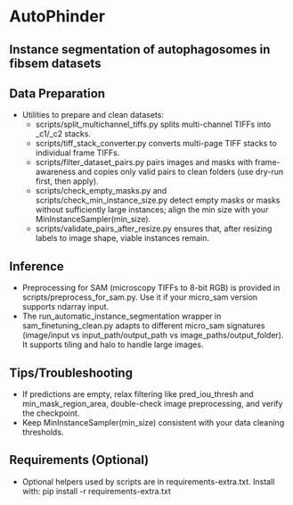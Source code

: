 # AutoPhinder
## Instance segmentation of autophagosomes in fibsem datasets 

## Data Preparation
- Utilities to prepare and clean datasets:
  - scripts/split_multichannel_tiffs.py splits multi-channel TIFFs into _c1/_c2 stacks.
  - scripts/tiff_stack_converter.py converts multi-page TIFF stacks to individual frame TIFFs.
  - scripts/filter_dataset_pairs.py pairs images and masks with frame-awareness and copies only valid pairs to clean folders (use dry-run first, then apply).
  - scripts/check_empty_masks.py and scripts/check_min_instance_size.py detect empty masks or masks without sufficiently large instances; align the min size with your MinInstanceSampler(min_size).
  - scripts/validate_pairs_after_resize.py ensures that, after resizing labels to image shape, viable instances remain.

## Inference
- Preprocessing for SAM (microscopy TIFFs to 8-bit RGB) is provided in scripts/preprocess_for_sam.py. Use it if your micro_sam version supports ndarray input.
- The run_automatic_instance_segmentation wrapper in sam_finetuning_clean.py adapts to different micro_sam signatures (image/input vs input_path/output_path vs image_paths/output_folder). It supports tiling and halo to handle large images.

## Tips/Troubleshooting
- If predictions are empty, relax filtering like pred_iou_thresh and min_mask_region_area, double-check image preprocessing, and verify the checkpoint.
- Keep MinInstanceSampler(min_size) consistent with your data cleaning thresholds.

## Requirements (Optional)
- Optional helpers used by scripts are in requirements-extra.txt. Install with: pip install -r requirements-extra.txt
